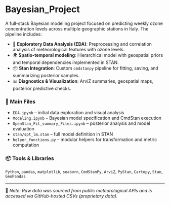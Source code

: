 # Bayesian_Project

A full-stack Bayesian modeling project focused on predicting weekly ozone concentration levels across multiple geographic stations in Italy. The pipeline includes:

- 🧼 **Exploratory Data Analysis (EDA)**: Preprocessing and correlation analysis of meteorological features with ozone levels.
- 🌍 **Spatio-temporal modeling**: Hierarchical model with geospatial priors and temporal dependencies implemented in STAN.
- 📦 **Stan Integration**: Custom `cmdstanpy` pipeline for fitting, saving, and summarizing posterior samples.
- 📊 **Diagnostics & Visualization**: ArviZ summaries, geospatial maps, posterior predictive checks.

### 📁 Main Files
- `EDA.ipynb` – initial data exploration and visual analysis
- `Modeling.ipynb` – Bayesian model specification and CmdStan execution
- `OpenStan_Fit_summary_Files.ipynb` – posterior analysis and model evaluation
- `stan/spt_lm.stan` – full model definition in STAN
- `helper_functions.py` – modular helpers for transformation and metric computation

### 📦 Tools & Libraries
`Python`, `pandas`, `matplotlib`, `seaborn`, `CmdStanPy`, `ArviZ`, `PyStan`, `Cartopy`, `Stan`, `GeoPandas`

---

📍 *Note: Raw data was sourced from public meteorological APIs and is accessed via GitHub-hosted CSVs (proprietary data).*
